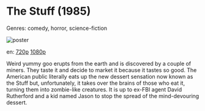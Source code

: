 # The Stuff (1985)

Genres: comedy, horror, science-fiction

![poster](http://image.tmdb.org/t/p/w500/n18VCF6QdiQHOxD0ABOq0Vg80Pc.jpg)

en:
  [720p](magnet:?xt=urn:btih:8A637BBAF840B49D9EDB506BC562A3DFF9BA5B2D&tr=udp://glotorrents.pw:6969/announce&tr=udp://tracker.opentrackr.org:1337/announce&tr=udp://torrent.gresille.org:80/announce&tr=udp://tracker.openbittorrent.com:80&tr=udp://tracker.coppersurfer.tk:6969&tr=udp://tracker.leechers-paradise.org:6969&tr=udp://p4p.arenabg.ch:1337&tr=udp://tracker.internetwarriors.net:1337)
  [1080p](magnet:?xt=urn:btih:B4DC24676BB8A9952EE584A1AB8A5B79F9C32D0D&tr=udp://glotorrents.pw:6969/announce&tr=udp://tracker.opentrackr.org:1337/announce&tr=udp://torrent.gresille.org:80/announce&tr=udp://tracker.openbittorrent.com:80&tr=udp://tracker.coppersurfer.tk:6969&tr=udp://tracker.leechers-paradise.org:6969&tr=udp://p4p.arenabg.ch:1337&tr=udp://tracker.internetwarriors.net:1337)
  


Weird yummy goo erupts from the earth and is discovered by a couple of miners. They taste it and decide to market it because it tastes so good. The American public literally eats up the new dessert sensation now known as the Stuff but, unfortunately, it takes over the brains of those who eat it, turning them into zombie-like creatures. It is up to ex-FBI agent David Rutherford and a kid named Jason to stop the spread of the mind-devouring dessert.